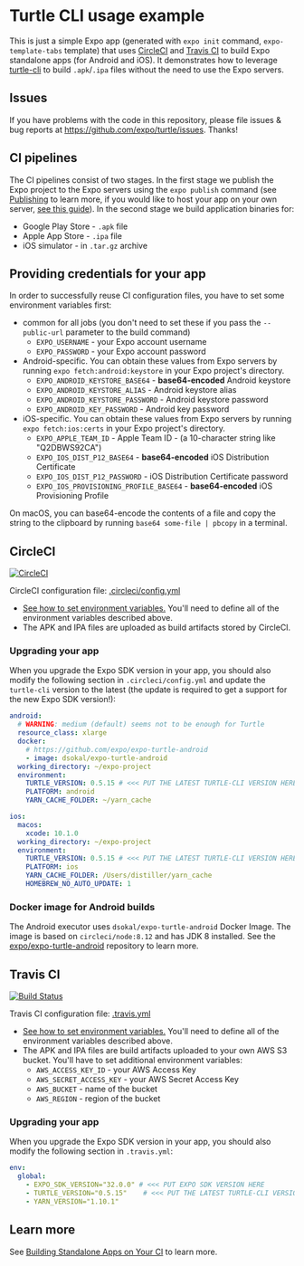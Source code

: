 # Turtle CLI usage example

This is just a simple Expo app (generated with `expo init` command, `expo-template-tabs` template) that uses [CircleCI](https://circleci.com) and [Travis CI](https://travis-ci.org/) to build Expo standalone apps (for Android and iOS). It demonstrates how to leverage [turtle-cli](https://www.npmjs.com/package/turtle-cli) to build `.apk`/`.ipa` files without the need to use the Expo servers.

## Issues

If you have problems with the code in this repository, please file issues & bug reports at https://github.com/expo/turtle/issues. Thanks!

## CI pipelines

The CI pipelines consist of two stages. In the first stage we publish the Expo project to the Expo servers using the `expo publish` command (see [Publishing](https://docs.expo.io/versions/latest/workflow/publishing) to learn more, if you would like to host your app on your own server, [see this guide](https://docs.expo.io/versions/latest/distribution/hosting-your-app)). In the second stage we build application binaries for:
- Google Play Store - `.apk` file
- Apple App Store - `.ipa` file
- iOS simulator - in `.tar.gz` archive

## Providing credentials for your app

In order to successfully reuse CI configuration files, you have to set some environment variables first:
- common for all jobs (you don't need to set these if you pass the `--public-url` parameter to the build command)
  * `EXPO_USERNAME` - your Expo account username
  * `EXPO_PASSWORD` - your Expo account password
- Android-specific. You can obtain these values from Expo servers
by running `expo fetch:android:keystore` in your Expo project's directory.
  * `EXPO_ANDROID_KEYSTORE_BASE64` - **base64-encoded** Android keystore
  * `EXPO_ANDROID_KEYSTORE_ALIAS` - Android keystore alias
  * `EXPO_ANDROID_KEYSTORE_PASSWORD` - Android keystore password
  * `EXPO_ANDROID_KEY_PASSWORD` - Android key password
- iOS-specific. You can obtain these values from Expo servers
by running `expo fetch:ios:certs` in your Expo project's directory.
  * `EXPO_APPLE_TEAM_ID` - Apple Team ID - (a 10-character string like "Q2DBWS92CA")
  * `EXPO_IOS_DIST_P12_BASE64` - **base64-encoded** iOS Distribution Certificate
  * `EXPO_IOS_DIST_P12_PASSWORD` - iOS Distribution Certificate password
  * `EXPO_IOS_PROVISIONING_PROFILE_BASE64` - **base64-encoded** iOS Provisioning Profile

On macOS, you can base64-encode the contents of a file and copy the string to
the clipboard by running `base64 some-file | pbcopy` in a terminal.

## CircleCI

[![CircleCI](https://circleci.com/gh/expo/turtle-cli-example.svg?style=svg)](https://circleci.com/gh/expo/turtle-cli-example)

CircleCI configuration file: [.circleci/config.yml](.circleci/config.yml)
- [See how to set environment variables.](https://circleci.com/docs/2.0/env-vars/#setting-an-environment-variable-in-a-project)
You'll need to define all of the environment variables described above.
- The APK and IPA files are uploaded as build artifacts stored by CircleCI.

### Upgrading your app

When you upgrade the Expo SDK version in your app, you should also modify the following section in `.circleci/config.yml` and update the `turtle-cli` version to the latest (the update is required to get a support for the new Expo SDK version!):
```yaml
android:
  # WARNING: medium (default) seems not to be enough for Turtle
  resource_class: xlarge
  docker:
    # https://github.com/expo/expo-turtle-android
    - image: dsokal/expo-turtle-android
  working_directory: ~/expo-project
  environment:
    TURTLE_VERSION: 0.5.15 # <<< PUT THE LATEST TURTLE-CLI VERSION HERE
    PLATFORM: android
    YARN_CACHE_FOLDER: ~/yarn_cache

ios:
  macos:
    xcode: 10.1.0
  working_directory: ~/expo-project
  environment:
    TURTLE_VERSION: 0.5.15 # <<< PUT THE LATEST TURTLE-CLI VERSION HERE
    PLATFORM: ios
    YARN_CACHE_FOLDER: /Users/distiller/yarn_cache
    HOMEBREW_NO_AUTO_UPDATE: 1
```

### Docker image for Android builds

The Android executor uses `dsokal/expo-turtle-android` Docker Image. The image is based on `circleci/node:8.12` and has JDK 8 installed. See the [expo/expo-turtle-android](https://github.com/expo/expo-turtle-android) repository to learn more.

## Travis CI

[![Build Status](https://travis-ci.org/expo/turtle-cli-example.svg?branch=master)](https://travis-ci.org/expo/turtle-cli-example)

Travis CI configuration file: [.travis.yml](.travis.yml)
- [See how to set environment variables.](https://docs.travis-ci.com/user/environment-variables/)
You'll need to define all of the environment variables described above.
- The APK and IPA files are build artifacts uploaded to your own AWS S3 bucket.
You'll have to set additional environment variables:
  * `AWS_ACCESS_KEY_ID` - your AWS Access Key
  * `AWS_SECRET_ACCESS_KEY` - your AWS Secret Access Key
  * `AWS_BUCKET` - name of the bucket
  * `AWS_REGION` - region of the bucket

### Upgrading your app

When you upgrade the Expo SDK version in your app, you should also modify the following section in `.travis.yml`:
```yaml
env:
  global:
    - EXPO_SDK_VERSION="32.0.0" # <<< PUT EXPO SDK VERSION HERE
    - TURTLE_VERSION="0.5.15"    # <<< PUT THE LATEST TURTLE-CLI VERSION HERE
    - YARN_VERSION="1.10.1"
```

## Learn more

See [Building Standalone Apps on Your CI](https://docs.expo.io/versions/latest/distribution/turtle-cli) to learn more.
